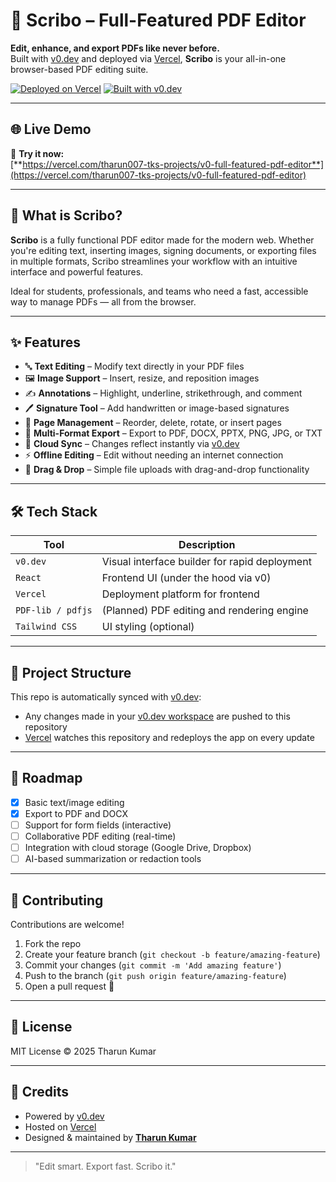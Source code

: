 # 📝 Scribo – Full-Featured PDF Editor

**Edit, enhance, and export PDFs like never before.**  
Built with [v0.dev](https://v0.dev) and deployed via [Vercel](https://vercel.com), **Scribo** is your all-in-one browser-based PDF editing suite.

[![Deployed on Vercel](https://img.shields.io/badge/Deployed%20on-Vercel-black?style=for-the-badge&logo=vercel)](https://vercel.com/tharun007-tks-projects/v0-full-featured-pdf-editor)
[![Built with v0.dev](https://img.shields.io/badge/Built%20with-v0.dev-black?style=for-the-badge)](https://v0.dev/chat/projects/hpMO7YUkWeC)

---

## 🌐 Live Demo

🔗 **Try it now:**  
[**https://vercel.com/tharun007-tks-projects/v0-full-featured-pdf-editor**](https://vercel.com/tharun007-tks-projects/v0-full-featured-pdf-editor)

---

## 🧠 What is Scribo?

**Scribo** is a fully functional PDF editor made for the modern web. Whether you're editing text, inserting images, signing documents, or exporting files in multiple formats, Scribo streamlines your workflow with an intuitive interface and powerful features.

Ideal for students, professionals, and teams who need a fast, accessible way to manage PDFs — all from the browser.

---

## ✨ Features

- 🔤 **Text Editing** – Modify text directly in your PDF files
- 🖼️ **Image Support** – Insert, resize, and reposition images
- ✍️ **Annotations** – Highlight, underline, strikethrough, and comment
- 🖊️ **Signature Tool** – Add handwritten or image-based signatures
- 📄 **Page Management** – Reorder, delete, rotate, or insert pages
- 💾 **Multi-Format Export** – Export to PDF, DOCX, PPTX, PNG, JPG, or TXT
- 🔄 **Cloud Sync** – Changes reflect instantly via [v0.dev](https://v0.dev)
- ⚡ **Offline Editing** – Edit without needing an internet connection
- 🔗 **Drag & Drop** – Simple file uploads with drag-and-drop functionality

---

## 🛠️ Tech Stack

| Tool | Description |
|------|-------------|
| `v0.dev` | Visual interface builder for rapid deployment |
| `React` | Frontend UI (under the hood via v0) |
| `Vercel` | Deployment platform for frontend |
| `PDF-lib / pdfjs` | (Planned) PDF editing and rendering engine |
| `Tailwind CSS` | UI styling (optional) |

---

## 📁 Project Structure

This repo is automatically synced with [v0.dev](https://v0.dev):

- Any changes made in your [v0.dev workspace](https://v0.dev/chat/projects/hpMO7YUkWeC) are pushed to this repository
- [Vercel](https://vercel.com) watches this repository and redeploys the app on every update

---

## 🧭 Roadmap

- [x] Basic text/image editing
- [x] Export to PDF and DOCX
- [ ] Support for form fields (interactive)
- [ ] Collaborative PDF editing (real-time)
- [ ] Integration with cloud storage (Google Drive, Dropbox)
- [ ] AI-based summarization or redaction tools

---

## 🤝 Contributing

Contributions are welcome!

1. Fork the repo
2. Create your feature branch (`git checkout -b feature/amazing-feature`)
3. Commit your changes (`git commit -m 'Add amazing feature'`)
4. Push to the branch (`git push origin feature/amazing-feature`)
5. Open a pull request 🚀

---

## 📃 License

MIT License © 2025 Tharun Kumar

---

## 🙌 Credits

- Powered by [v0.dev](https://v0.dev)
- Hosted on [Vercel](https://vercel.com)
- Designed & maintained by **[Tharun Kumar](https://github.com/Tharun007-webdesigner)**

---

> "Edit smart. Export fast. Scribo it."

